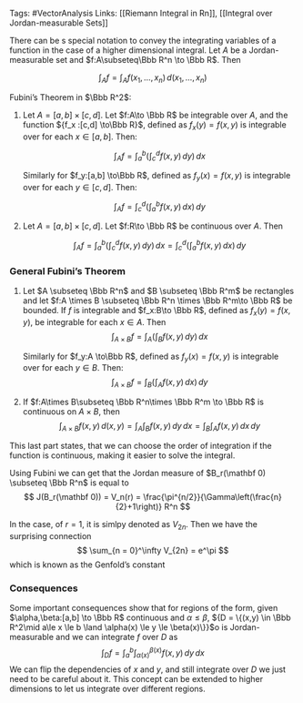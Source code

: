Tags: #VectorAnalysis
Links: [[Riemann Integral in Rn]], [[Integral over Jordan-measurable Sets]]

There can be s special notation to convey the integrating variables of a function in the case of a higher dimensional integral. Let $A$ be a Jordan-measurable set and $f:A\subseteq\Bbb R^n \to \Bbb R$. Then

$$ \int_A f = \int_A f(x_1, \dots, x_n) \, d(x_1, \dots, x_n) $$

Fubini’s Theorem in $\Bbb R^2$:

1. Let $A = [a,b]\times [c,d]$. Let $f:A\to \Bbb R$ be integrable over $A$, and the function ${f_x :[c,d] \to\Bbb R}$, defined as $f_x(y) = f(x,y)$ is integrable over for each ${x \in [a,b]}$. Then:
    
    $$ \int_A f = \int_a^b \left(\int_c^d f(x,y)\, dy\right)\, dx $$
    
    Similarly for $f_y:[a,b] \to\Bbb R$, defined as $f_y(x) = f(x,y)$ is integrable over for each ${y \in [c, d]}$. Then:
    
    $$ \int_A f = \int_c^d \left(\int_a^b f(x,y)\,dx\right)\,dy $$
    
2. Let $A = [a,b]\times [c,d]$. Let $f:R\to \Bbb R$ be continuous over $A$. Then
    
    $$ \int_A f = \int_a^b \left(\int_c^d f(x,y)\, dy\right)\, dx = \int_c^d \left(\int_a^b f(x,y)\,dx\right)\,dy $$
    

### General Fubini’s Theorem
1. Let $A \subseteq \Bbb R^n$ and $B \subseteq \Bbb R^m$ be rectangles and let $f:A \times B \subseteq \Bbb R^n \times \Bbb R^m\to \Bbb R$ be bounded. If $f$ is integrable and $f_x:B\to \Bbb R$, defined as $f_x(y) =f(x,y)$, be integrable for each $x \in A$. Then
    $$ \int_{A\times B} f= \int_A \left(\int_B f(x, y) \, dy\right)\,dx $$
    
    Similarly for $f_y:A \to\Bbb R$, defined as $f_y(x) = f(x,y)$ is integrable over for each ${y \in B}$. Then:
    $$ \int_{A\times B} f= \int_B \left(\int_A f(x, y) \, dx\right)\,dy $$
    
2. If $f:A\times B\subseteq \Bbb R^n\times \Bbb R^m \to \Bbb R$ is continuous on $A\times B$, then $$ \int_{A\times B} f (x,y)\, d(x,y)= \int_A \int_B f(x, y) \, dy\,dx = \int_B \int_A f(x, y) \, dx\,dy $$

This last part states, that we can choose the order of integration if the function is continuous, making it easier to solve the integral.

Using Fubini we can get that the Jordan measure of $B_r(\mathbf 0) \subseteq \Bbb R^n$ is equal to
$$ J(B_r(\mathbf 0)) = V_n(r) = \frac{\pi^{n/2}}{\Gamma\left(\frac{n}{2}+1\right)} R^n $$

In the case, of $r=1$, it is simlpy denoted as $V_{2n}$. Then we have the surprising connection
$$ \sum_{n = 0}^\infty V_{2n} = e^\pi $$
which is known as the Genfold’s constant


### Consequences
Some important consequences show that for regions of the form, given $\alpha,\beta:[a,b] \to \Bbb R$ continuous and $\alpha \le \beta$, ${D = \{(x,y) \in \Bbb R^2\mid a\le x \le b \land \alpha(x) \le y \le \beta(x)\}}$o is Jordan-measurable and we can integrate $f$ over $D$ as
$$ \int_D f = \int_a^b \int_{\alpha(x)}^{\beta(x)} f(x,y) \,dy\,dx $$
We can flip the dependencies of $x$ and $y$, and still integrate over $D$ we just need to be careful about it.
This concept can be extended to higher dimensions to let us integrate over different regions.